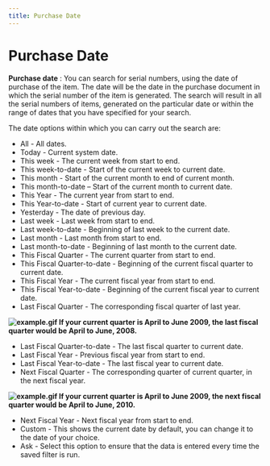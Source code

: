 ```yaml
---
title: Purchase Date
---
```


# Purchase Date


**Purchase date**
: You can search for serial numbers, using the date  of purchase of the item. The date will be the date in the purchase document  in which the serial number of the item is generated. The search will result  in all the serial numbers of items, generated on the particular date or  within the range of dates that you have specified for your search.


The date options within which you can carry out the search are:

- All - All dates.
- Today - Current  system date.
- This week -  The current week from start to end.
- This week-to-date  - Start of the current week to current date.
- This month  - Start of the current month to end of current month.
- This month-to-date  – Start of the current month to current date.
- This Year -  The current year from start to end.
- This Year-to-date  - Start of current year to current date.
- Yesterday -  The date of previous day.
- Last week -  Last week from start to end.
- Last week-to-date  - Beginning of last week to the current date.
- Last month  - Last month from start to end.
- Last month-to-date  - Beginning of last month to the current date.
- This Fiscal  Quarter - The current quarter from start to end.
- This Fiscal  Quarter-to-date - Beginning of the current fiscal quarter to current date.
- This Fiscal  Year - The current fiscal year from start to end.
- This Fiscal  Year-to-date - Beginning of the current fiscal year to current date.
- Last Fiscal  Quarter - The corresponding fiscal quarter of last year.



**![example.gif]({{site.wm_baseurl}}/img/example.gif) If  your current quarter is April to June 2009, the last fiscal quarter would  be April to June, 2008.**

- Last Fiscal  Quarter-to-date - The last fiscal quarter to current date.
- Last Fiscal  Year - Previous fiscal year from start to end.
- Last Fiscal  Year-to-date - The last fiscal year to current date.
- Next Fiscal  Quarter - The corresponding quarter of current quarter, in the next fiscal  year.



**![example.gif]({{site.wm_baseurl}}/img/example.gif) If  your current quarter is April to June 2009, the next fiscal quarter would  be April to June, 2010.**

- Next Fiscal  Year - Next fiscal year from start to end.
- Custom - This  shows the current date by default, you can change it to the date of your  choice.
- Ask - Select  this option to ensure that the data is entered every time the saved filter  is run.

